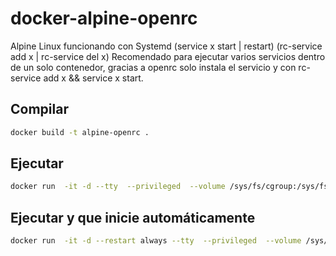 # docker-alpine-openrc

Alpine Linux funcionando con Systemd (service x start | restart) (rc-service add x | rc-service del x)
Recomendado para ejecutar varios servicios dentro de un solo contenedor, gracias a openrc solo instala el servicio y con rc-service add x && service x start.

## Compilar
```sh
docker build -t alpine-openrc .
```

## Ejecutar
```sh
docker run  -it -d --tty  --privileged  --volume /sys/fs/cgroup:/sys/fs/cgroup:ro --name alpine-openrc alpine-openrc
```

## Ejecutar y que inicie automáticamente
```sh
docker run  -it -d --restart always --tty  --privileged  --volume /sys/fs/cgroup:/sys/fs/cgroup:ro --name alpine-openrc alpine-openrc
```
